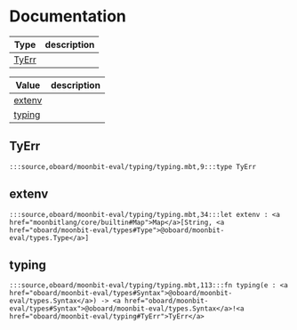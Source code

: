 # Documentation
|Type|description|
|---|---|
|[TyErr](#TyErr)||

|Value|description|
|---|---|
|[extenv](#extenv)||
|[typing](#typing)||

## TyErr

```moonbit
:::source,oboard/moonbit-eval/typing/typing.mbt,9:::type TyErr
```


## extenv

```moonbit
:::source,oboard/moonbit-eval/typing/typing.mbt,34:::let extenv : <a href="moonbitlang/core/builtin#Map">Map</a>[String, <a href="oboard/moonbit-eval/types#Type">@oboard/moonbit-eval/types.Type</a>]
```


## typing

```moonbit
:::source,oboard/moonbit-eval/typing/typing.mbt,113:::fn typing(e : <a href="oboard/moonbit-eval/types#Syntax">@oboard/moonbit-eval/types.Syntax</a>) -> <a href="oboard/moonbit-eval/types#Syntax">@oboard/moonbit-eval/types.Syntax</a>!<a href="oboard/moonbit-eval/typing#TyErr">TyErr</a>
```

